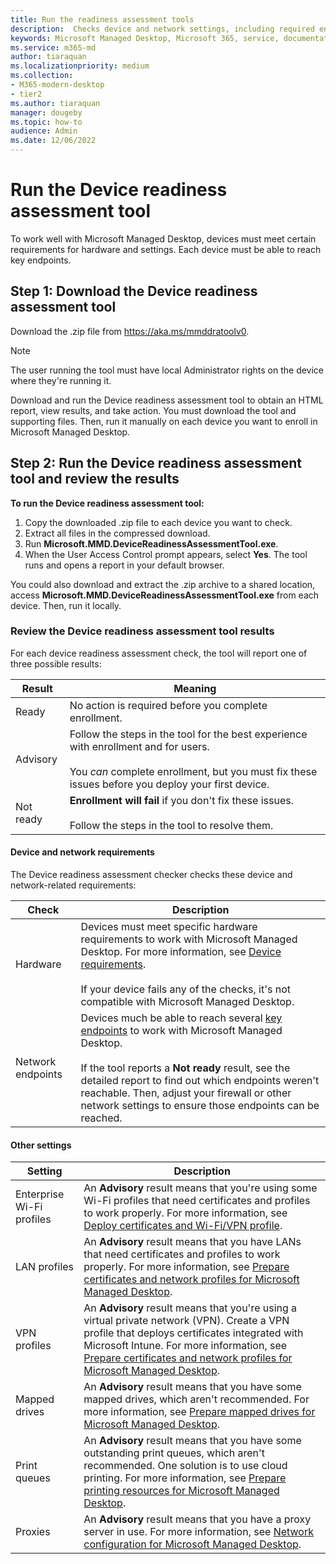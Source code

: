 ```yaml
---
title: Run the readiness assessment tools
description:  Checks device and network settings, including required endpoints
keywords: Microsoft Managed Desktop, Microsoft 365, service, documentation
ms.service: m365-md
author: tiaraquan
ms.localizationpriority: medium
ms.collection: 
- M365-modern-desktop
- tier2
ms.author: tiaraquan
manager: dougeby
ms.topic: how-to
audience: Admin
ms.date: 12/06/2022
---
```


# Run the Device readiness assessment tool

To work well with Microsoft Managed Desktop, devices must meet certain requirements for hardware and settings. Each device must be able to reach key endpoints.

## Step 1: Download the Device readiness assessment tool

Download the .zip file from https://aka.ms/mmddratoolv0.

> [!NOTE]
> The user running the tool must have local Administrator rights on the device where they're running it.

Download and run the Device readiness assessment tool to obtain an HTML report, view results, and take action. You must download the tool and supporting files. Then, run it manually on each device you want to enroll in Microsoft Managed Desktop.

## Step 2: Run the Device readiness assessment tool and review the results

**To run the Device readiness assessment tool:**

1. Copy the downloaded .zip file to each device you want to check.
2. Extract all files in the compressed download.
3. Run **Microsoft.MMD.DeviceReadinessAssessmentTool.exe**.
4. When the User Access Control prompt appears, select **Yes**. The tool runs and opens a report in your default browser.

You could also download and extract the .zip archive to a shared location, access **Microsoft.MMD.DeviceReadinessAssessmentTool.exe** from each device. Then, run it locally.

### Review the Device readiness assessment tool results

For each device readiness assessment check, the tool will report one of three possible results:

| Result | Meaning |
| ----- | ----- |
| Ready | No action is required before you complete enrollment. |
| Advisory | Follow the steps in the tool for the best experience with enrollment and for users. <br><br> You *can* complete enrollment, but you must fix these issues before you deploy your first device. |
| Not ready | **Enrollment will fail** if you don't fix these issues. <br><br> Follow the steps in the tool to resolve them. |

#### Device and network requirements

The Device readiness assessment checker checks these device and network-related requirements:

| Check | Description |
| ----- | ----- |
| Hardware | Devices must meet specific hardware requirements to work with Microsoft Managed Desktop. For more information, see [Device requirements](../prepare/device-requirements.md). <br><br> If your device fails any of the checks, it's not compatible with Microsoft Managed Desktop. |
| Network endpoints | Devices much be able to reach several [key endpoints](../prepare/network.md) to work with Microsoft Managed Desktop. <br><br> If the tool reports a **Not ready** result, see the detailed report to find out which endpoints weren't reachable. Then, adjust your firewall or other network settings to ensure those endpoints can be reached. |

#### Other settings

| Setting | Description |
| ----- | ----- |
| Enterprise Wi-Fi profiles | An **Advisory** result means that you're using some Wi-Fi profiles that need certificates and profiles to work properly. For more information, see [Deploy certificates and Wi-Fi/VPN profile](../prepare/certs-wifi-lan.md#deploy-certificates-and-wi-fivpn-profile). |
| LAN profiles | An **Advisory** result means that you have LANs that need certificates and profiles to work properly. For more information, see [Prepare certificates and network profiles for Microsoft Managed Desktop](../prepare/certs-wifi-lan.md). |
| VPN profiles | An **Advisory** result means that you're using a virtual private network (VPN). Create a VPN profile that deploys certificates integrated with Microsoft Intune. For more information, see [Prepare certificates and network profiles for Microsoft Managed Desktop](../prepare/certs-wifi-lan.md). |
| Mapped drives | An **Advisory** result means that you have some mapped drives, which aren't recommended. For more information, see [Prepare mapped drives for Microsoft Managed Desktop](../prepare/mapped-drives.md). |
| Print queues | An **Advisory** result means that you have some outstanding print queues, which aren't recommended. One solution is to use cloud printing. For more information, see [Prepare printing resources for Microsoft Managed Desktop](../prepare/printing.md). |
| Proxies | An **Advisory** result means that you have a proxy server in use. For more information, see [Network configuration for Microsoft Managed Desktop](../prepare/network.md). |
